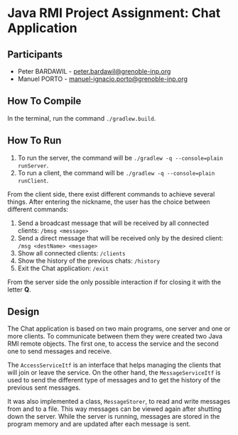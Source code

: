 # Java RMI Project Assignment: Chat Application

## Participants 
* Peter BARDAWIL - peter.bardawil@grenoble-inp.org
* Manuel PORTO - manuel-ignacio.porto@grenoble-inp.org

## How To Compile

In the terminal, run the command `./gradlew.build`.

## How To Run
1. To run the server, the command will be `./gradlew -q --console=plain runServer`.
2. To run a client, the command will be `./gradlew -q --console=plain runClient`.

From the client side, there exist different commands to achieve several things. After entering the nickname, the user has the choice between different commands:

1. Send a broadcast message that will be received by all connected clients: `/bmsg <message>`
2. Send a direct message that will be received only by the desired client: `/msg <destName> <message>`
3. Show all connected clients: `/clients`
4. Show the history of the previous chats: `/history`
5. Exit the Chat application: `/exit`

From the server side the only possible interaction if for closing it with the letter **Q**.

## Design

The Chat application is based on two main programs, one server and one or more clients. To communicate between them they were created two Java RMI remote objects. The first one, to access the service and the second one to send messages and receive. 

The `AccessServiceItf` is an interface that helps managing the clients that will join or leave the service. On the other hand, the `MessageServiceItf` is used to send the different type of messages and to get the history of the previous sent messages. 

It was also implemented a class, `MessageStorer`, to read and write messages from and to a file. This way messages can be viewed again after shutting down the server. While the server is running, messages are stored in the program memory and are updated after each message is sent. 
